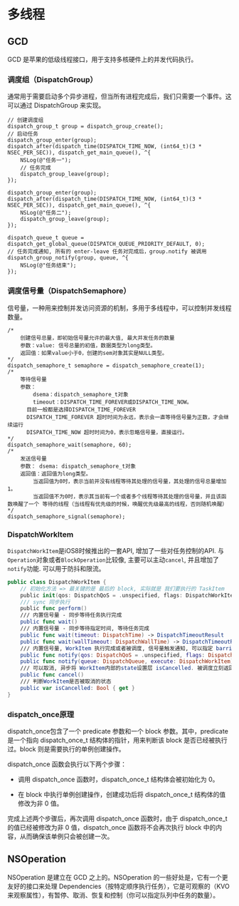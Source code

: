 # 多线程

## GCD

GCD 是苹果的低级线程接口，用于支持多核硬件上的并发代码执行。

### 调度组（DispatchGroup）

通常用于需要启动多个异步进程，但当所有进程完成后，我们只需要一个事件。这可以通过 DispatchGroup 来实现。

```objc
// 创建调度组
dispatch_group_t group = dispatch_group_create();
// 启动任务
dispatch_group_enter(group);
dispatch_after(dispatch_time(DISPATCH_TIME_NOW, (int64_t)(3 * NSEC_PER_SEC)), dispatch_get_main_queue(), ^{
    NSLog(@"任务一");
    // 任务完成
    dispatch_group_leave(group);
});

dispatch_group_enter(group);
dispatch_after(dispatch_time(DISPATCH_TIME_NOW, (int64_t)(3 * NSEC_PER_SEC)), dispatch_get_main_queue(), ^{
    NSLog(@"任务二");
    dispatch_group_leave(group);
});

dispatch_queue_t queue = dispatch_get_global_queue(DISPATCH_QUEUE_PRIORITY_DEFAULT, 0);
// 任务完成通知, 所有的 enter-leave 任务对完成后，group.notify 被调用
dispatch_group_notify(group, queue, ^{
    NSLog(@"任务结束");
});
```

### 调度信号量（DispatchSemaphore）

信号量，一种用来控制并发访问资源的机制，多用于多线程中，可以控制并发线程数量。

```objc
/*
	创建信号总量，即初始信号量允许的最大值, 最大并发任务的数量
	参数：value: 信号总量的初值，数据类型为long类型。
	返回值：如果value小于0，创建的sem对象其实是NULL类型。
*/
dispatch_semaphore_t semaphore = dispatch_semaphore_create(1);
/*
	等待信号量
	参数： 
		dsema：dispatch_semaphore_t对象
		timeout：DISPATCH_TIME_FOREVER或DISPATCH_TIME_NOW。
      目前一般都是选择DISPATCH_TIME_FOREVER
      DISPATCH_TIME_FOREVER 超时时间为永远，表示会一直等待信号量为正数，才会继续运行
      DISPATCH_TIME_NOW 超时时间为0，表示忽略信号量，直接运行。
*/
dispatch_semaphore_wait(semaphore, 60);
/*
	发送信号量
	参数： dsema: dispatch_semaphore_t对象
	返回值：返回值为long类型。
		当返回值为0时，表示当前并没有线程等待其处理的信号量，其处理的信号总量增加1。
		当返回值不为0时，表示其当前有一个或者多个线程等待其处理的信号量，并且该函数唤醒了一个	等待的线程（当线程有优先级的时候，唤醒优先级最高的线程，否则随机唤醒）
*/
dispatch_semaphore_signal(semaphore);
```

### DispatchWorkItem

`DispatchWorkItem`是iOS8时候推出的一套API, 增加了一些对任务控制的API. 与`Operation`对象或者`BlockOperation`比较像, 主要可以主动`cancel`, 并且增加了`notify`功能. 可以用于防抖和限流。

```swift
public class DispatchWorkItem {
    // 初始化方法 => 最关键的是 最后的 block, 实际就是 我们要执行的 TaskItem
    public init(qos: DispatchQoS = .unspecified, flags: DispatchWorkItemFlags = [], block: @escaping @convention(block) () -> Void)
    /// sync 同步执行
    public func perform()
    /// 内置信号量 - 同步等待任务执行完成
    public func wait()
    /// 内置信号量 - 同步等待指定时间, 等待任务完成
    public func wait(timeout: DispatchTime) -> DispatchTimeoutResult
    public func wait(wallTimeout: DispatchWallTime) -> DispatchTimeoutResult
    /// 内置信号量, WorkItem 执行完成或者被调度, 信号量触发通知, 可以指定 barrier
    public func notify(qos: DispatchQoS = .unspecified, flags: DispatchWorkItemFlags = [], queue: DispatchQueue, execute: @escaping @convention(block) () -> Void)
    public func notify(queue: DispatchQueue, execute: DispatchWorkItem)
    /// 可以取消, 异步将 WorkItem内部的state设置层 isCancelled. 被调度立刻返回(注意, 也会触发notify)
    public func cancel()
    /// 判断WorkItem是否被取消的状态
    public var isCancelled: Bool { get }
}
```

### dispatch_once原理

dispatch_once包含了一个 predicate 参数和一个 block 参数。其中，predicate 是一个指向 dispatch_once_t 结构体的指针，用来判断该 block 是否已经被执行过。block 则是需要执行的单例创建操作。

 dispatch_once 函数会执行以下两个步骤：

- 调用 dispatch_once 函数时，dispatch_once_t 结构体会被初始化为 0。

- 在 block 中执行单例创建操作，创建成功后将 dispatch_once_t 结构体的值修改为非 0 值。

完成上述两个步骤后，再次调用 dispatch_once 函数时，由于 dispatch_once_t 的值已经被修改为非 0 值，dispatch_once 函数将不会再次执行 block 中的内容，从而确保该单例只会被创建一次。

## NSOperation

NSOperation 是建立在 GCD 之上的。NSOperation 的一些好处是，它有一个更友好的接口来处理 Dependencies（按特定顺序执行任务），它是可观察的（KVO 来观察属性），有暂停、取消、恢复和控制（你可以指定队列中任务的数量）。
